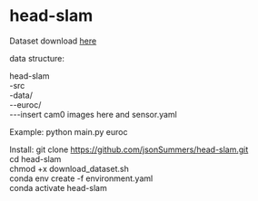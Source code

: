 # head-slam

Dataset download [here](http://robotics.ethz.ch/~asl-datasets/ijrr_euroc_mav_dataset/machine_hall/MH_01_easy/MH_01_easy.zip)

data structure:

head-slam  
-src  
-data/  
--euroc/  
---insert cam0 images here and sensor.yaml

Example:
python main.py euroc

Install:
git clone https://github.com/jsonSummers/head-slam.git  
cd head-slam  
chmod +x download_dataset.sh  
conda env create -f environment.yaml  
conda activate head-slam  
